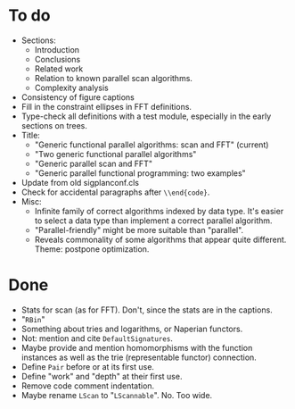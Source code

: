# To do

*   Sections:
    *   Introduction
    *   Conclusions
    *   Related work
    *   Relation to known parallel scan algorithms.
    *   Complexity analysis
*   Consistency of figure captions
*   Fill in the constraint ellipses in FFT definitions.
*   Type-check all definitions with a test module, especially in the early sections on trees.
*   Title:
    *   "Generic functional parallel algorithms: scan and FFT" (current)
    *   "Two generic functional parallel algorithms"
    *   "Generic parallel scan and FFT"
    *   "Generic parallel functional programming: two examples"
*   Update from old sigplanconf.cls
*   Check for accidental paragraphs after `\\end{code}`.
*   Misc:
    *   Infinite family of correct algorithms indexed by data type.
        It's easier to select a data type than implement a correct parallel algorithm.
    *   "Parallel-friendly" might be more suitable than "parallel".
    *   Reveals commonality of some algorithms that appear quite different.
        Theme: postpone optimization.

# Done

*   Stats for scan (as for FFT).
    Don't, since the stats are in the captions.
*   "`RBin`"
*   Something about tries and logarithms, or Naperian functors.
*   Not: mention and cite `DefaultSignatures`.
*   Maybe provide and mention homomorphisms with the function instances as well as the trie (representable functor) connection.
*   Define `Pair` before or at its first use.
*   Define "work" and "depth" at their first use.
*   Remove code comment indentation.
*   Maybe rename `LScan` to "`LScannable`".
    No. Too wide.
